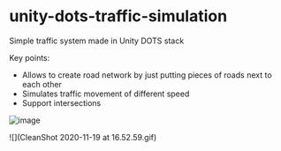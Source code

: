# unity-dots-traffic-simulation

Simple traffic system made in Unity DOTS stack

Key points:
* Allows to create road network by just putting pieces of roads next to each other
* Simulates traffic movement of different speed
* Support intersections


![image](https://user-images.githubusercontent.com/2452120/101476354-eb6d3580-394d-11eb-967d-c58f91c17f78.png)

![](CleanShot 2020-11-19 at 16.52.59.gif)


